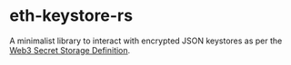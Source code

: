 # eth-keystore-rs
A minimalist library to interact with encrypted JSON keystores as per the [Web3 Secret Storage Definition](https://github.com/ethereum/wiki/wiki/Web3-Secret-Storage-Definition).
